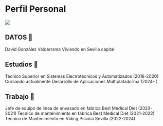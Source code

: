 # Perfil Personal
<img src = "foto perfil.png" > <br>
## DATOS 📝
David González Valderrama
Viviendo en Sevilla capital 

## Estudios 🎒
Técnico Superior en Sistemas Electrotécnicos y Automatizados (2018-2020)
Cursando actualmente Desarrollo de Aplicaciones Multiplatadorma (2024- )

## Trabajo 🧰
Jefe de equipo de linea de envasado en fabrica Best Medical Diet (2020-2021)
Tecnico de mantenimiento en fabrica Best Medical Diet (2021-2022)
Tecnico de Mantenimiento en Viding Piscina Sevilla (2022-2024)
